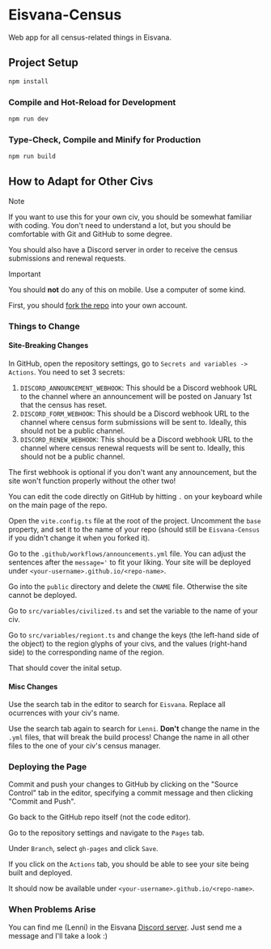# Eisvana-Census

Web app for all census-related things in Eisvana.

## Project Setup

```sh
npm install
```

### Compile and Hot-Reload for Development

```sh
npm run dev
```

### Type-Check, Compile and Minify for Production

```sh
npm run build
```

## How to Adapt for Other Civs

> [!NOTE]
> If you want to use this for your own civ, you should be somewhat familiar with coding. You don't need to understand a lot, but you should be comfortable with Git and GitHub to some degree.
>
> You should also have a Discord server in order to receive the census submissions and renewal requests.

> [!IMPORTANT]
> You should **not** do any of this on mobile. Use a computer of some kind.

First, you should [fork the repo](https://github.com/Eisvana/Eisvana-Census/fork) into your own account.

### Things to Change

#### Site-Breaking Changes

In GitHub, open the repository settings, go to `Secrets and variables -> Actions`. You need to set 3 secrets:

1. `DISCORD_ANNOUNCEMENT_WEBHOOK`: This should be a Discord webhook URL to the channel where an announcement will be posted on January 1st that the census has reset.
2. `DISCORD_FORM_WEBHOOK`: This should be a Discord webhook URL to the channel where census form submissions will be sent to. Ideally, this should not be a public channel.
3. `DISCORD_RENEW_WEBHOOK`: This should be a Discord webhook URL to the channel where census renewal requests will be sent to. Ideally, this should not be a public channel.

The first webhook is optional if you don't want any announcement, but the site won't function properly without the other two!

You can edit the code directly on GitHub by hitting `.` on your keyboard while on the main page of the repo.

Open the `vite.config.ts` file at the root of the project. Uncomment the `base` property, and set it to the name of your repo (should still be `Eisvana-Census` if you didn't change it when you forked it).

Go to the `.github/workflows/announcements.yml` file. You can adjust the sentences after the `message='` to fit your liking. Your site will be deployed under `<your-username>.github.io/<repo-name>`.

Go into the `public` directory and delete the `CNAME` file. Otherwise the site cannot be deployed.

Go to `src/variables/civilized.ts` and set the variable to the name of your civ.

Go to `src/variables/regiont.ts` and change the keys (the left-hand side of the object) to the region glyphs of your civs, and the values (right-hand side) to the corresponding name of the region.

That should cover the inital setup.

#### Misc Changes

Use the search tab in the editor to search for `Eisvana`. Replace all ocurrences with your civ's name.

Use the search tab again to search for `Lenni`. **Don't** change the name in the `.yml` files, that will break the build process! Change the name in all other files to the one of your civ's census manager.

### Deploying the Page

Commit and push your changes to GitHub by clicking on the "Source Control" tab in the editor, specifying a commit message and then clicking "Commit and Push".

Go back to the GitHub repo itself (not the code editor).

Go to the repository settings and navigate to the `Pages` tab.

Under `Branch`, select `gh-pages` and click `Save`.

If you click on the `Actions` tab, you should be able to see your site being built and deployed.

It should now be available under `<your-username>.github.io/<repo-name>`.

### When Problems Arise

You can find me (Lenni) in the Eisvana [Discord server](https://discord.gg/Czu3VvjBaa). Just send me a message and I'll take a look :)
